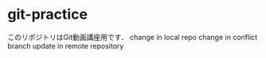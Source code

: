 # git-practice
このリポジトリはGit動画講座用です．
change in local repo
change in conflict branch
update in remote repository

